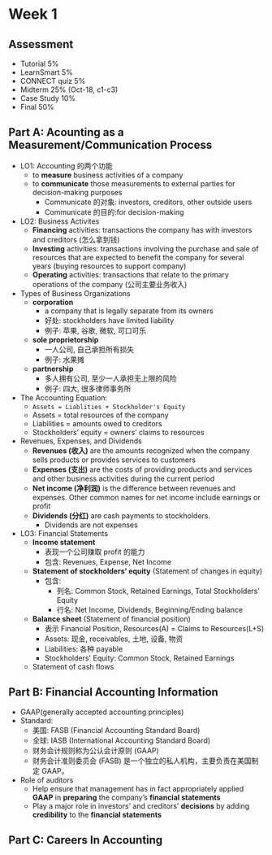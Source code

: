 # Week 1

## Assessment

- Tutorial 5%
- LearnSmart 5%
- CONNECT quiz 5%
- Midterm 25% (Oct-18, c1-c3)
- Case Study 10%
- Final 50%

## Part A: Acounting as a Measurement/Communication Process

- LO1: Accounting 的两个功能
  - to **measure** business activities of a company
  - to **communicate** those measurements to external parties for decision-making purposes
    - Communicate 的对象: investors, creditors, other outside users
    - Communicate 的目的:for decision-making
- LO2: Business Activites
  - **Financing** activities: transactions the company has with investors and creditors (怎么拿到钱)
  - **Investing** activities: transactions involving the purchase and sale of resources that are expected to benefit the company for several years (buying resources to support company)
  - **Operating** activities: transactions that relate to the primary operations of the company (公司主要业务收入)
- Types of Business Organizations
  - **corporation**
    - a company that is legally separate from its owners
    - 好处: stockholders have limited liability
    - 例子: 苹果, 谷歌, 微软, 可口可乐
  - **sole proprietorship**
    - 一人公司, 自己承担所有损失
    - 例子: 水果摊
  - **partnership**
    - 多人拥有公司, 至少一人承担无上限的风险
    - 例子: 四大, 很多律师事务所
- The Accounting Equation:
  - `Assets = Liablities + Stockholder's Equity`
  - Assets = total resources of the company
  - Liabilities = amounts owed to creditors
  - Stockholders’ equity = owners’ claims to resources
- Revenues, Expenses, and Dividends
  - **Revenues (收入)** are the amounts recognized when the company sells products or provides services to customers
  - **Expenses (支出)** are the costs of providing products and services and other business activities during the current period
  - **Net income (净利润)** is the difference between revenues and expenses. Other common names for net income include earnings or profit
  - **Dividends (分红)** are cash payments to stockholders.
    - Dividends are not expenses
- LO3: Financial Statements
  - **Income statement**
    - 表现一个公司赚取 profit 的能力
    - 包含: Revenues, Expense, Net Income
  - **Statement of stockholders’ equity** (Statement of changes in equity)
    - 包含:
      - 列名: Common Stock, Retained Earnings, Total Stockholders’ Equity
      - 行名: Net Income, Dividends, Beginning/Ending balance
  - **Balance sheet** (Statement of financial position)
    - 表示 Financial Position, Resources(A) = Claims to Resources(L+S)
    - Assets: 现金, receivables, 土地, 设备, 物资
    - Liabilities: 各种 payable
    - Stockholders' Equity: Common Stock, Retained Earnings
  - Statement of cash flows

## Part B: Financial Accounting Information

- GAAP(generally accepted accounting principles)
- Standard:
  - 美国: FASB (Financial Accounting Standard Board)
  - 全球: IASB (International Accounting Standard Board)
  - 财务会计规则称为公认会计原则 (GAAP)
  - 财务会计准则委员会 (FASB) 是一个独立的私人机构，主要负责在美国制定 GAAP。
- Role of auditors
  - Help ensure that management has in fact appropriately applied **GAAP** in **preparing** the company’s **financial statements**
  - Play a major role in investors’ and creditors’ **decisions** by adding **credibility** to the **financial statements**

## Part C: Careers In Accounting
